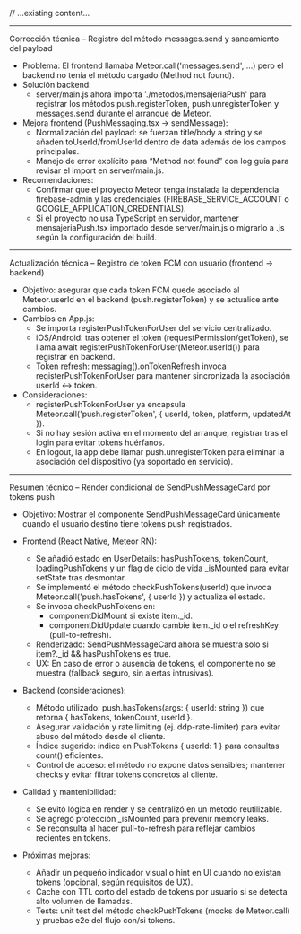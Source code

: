 // ...existing content...

---

Corrección técnica – Registro del método messages.send y saneamiento del payload
- Problema: El frontend llamaba Meteor.call('messages.send', ...) pero el backend no tenía el método cargado (Method not found).
- Solución backend:
  - server/main.js ahora importa './metodos/mensajeriaPush' para registrar los métodos push.registerToken, push.unregisterToken y messages.send durante el arranque de Meteor.
- Mejora frontend (PushMessaging.tsx → sendMessage):
  - Normalización del payload: se fuerzan title/body a string y se añaden toUserId/fromUserId dentro de data además de los campos principales.
  - Manejo de error explícito para “Method not found” con log guía para revisar el import en server/main.js.
- Recomendaciones:
  - Confirmar que el proyecto Meteor tenga instalada la dependencia firebase-admin y las credenciales (FIREBASE_SERVICE_ACCOUNT o GOOGLE_APPLICATION_CREDENTIALS).
  - Si el proyecto no usa TypeScript en servidor, mantener mensajeriaPush.tsx importado desde server/main.js o migrarlo a .js según la configuración del build.

---

Actualización técnica – Registro de token FCM con usuario (frontend -> backend)
- Objetivo: asegurar que cada token FCM quede asociado al Meteor.userId en el backend (push.registerToken) y se actualice ante cambios.
- Cambios en App.js:
  - Se importa registerPushTokenForUser del servicio centralizado.
  - iOS/Android: tras obtener el token (requestPermission/getToken), se llama await registerPushTokenForUser(Meteor.userId()) para registrar en backend.
  - Token refresh: messaging().onTokenRefresh invoca registerPushTokenForUser para mantener sincronizada la asociación userId <-> token.
- Consideraciones:
  - registerPushTokenForUser ya encapsula Meteor.call('push.registerToken', { userId, token, platform, updatedAt }).
  - Si no hay sesión activa en el momento del arranque, registrar tras el login para evitar tokens huérfanos.
  - En logout, la app debe llamar push.unregisterToken para eliminar la asociación del dispositivo (ya soportado en servicio).

---

Resumen técnico – Render condicional de SendPushMessageCard por tokens push
- Objetivo: Mostrar el componente SendPushMessageCard únicamente cuando el usuario destino tiene tokens push registrados.
- Frontend (React Native, Meteor RN):
  - Se añadió estado en UserDetails: hasPushTokens, tokenCount, loadingPushTokens y un flag de ciclo de vida _isMounted para evitar setState tras desmontar.
  - Se implementó el método checkPushTokens(userId) que invoca Meteor.call('push.hasTokens', { userId }) y actualiza el estado.
  - Se invoca checkPushTokens en:
    - componentDidMount si existe item._id.
    - componentDidUpdate cuando cambie item._id o el refreshKey (pull-to-refresh).
  - Renderizado: SendPushMessageCard ahora se muestra solo si item?._id && hasPushTokens es true.
  - UX: En caso de error o ausencia de tokens, el componente no se muestra (fallback seguro, sin alertas intrusivas).

- Backend (consideraciones):
  - Método utilizado: push.hasTokens(args: { userId: string }) que retorna { hasTokens, tokenCount, userId }.
  - Asegurar validación y rate limiting (ej. ddp-rate-limiter) para evitar abuso del método desde el cliente.
  - Índice sugerido: índice en PushTokens { userId: 1 } para consultas count() eficientes.
  - Control de acceso: el método no expone datos sensibles; mantener checks y evitar filtrar tokens concretos al cliente.

- Calidad y mantenibilidad:
  - Se evitó lógica en render y se centralizó en un método reutilizable.
  - Se agregó protección _isMounted para prevenir memory leaks.
  - Se reconsulta al hacer pull-to-refresh para reflejar cambios recientes en tokens.

- Próximas mejoras:
  - Añadir un pequeño indicador visual o hint en UI cuando no existan tokens (opcional, según requisitos de UX).
  - Cache con TTL corto del estado de tokens por usuario si se detecta alto volumen de llamadas.
  - Tests: unit test del método checkPushTokens (mocks de Meteor.call) y pruebas e2e del flujo con/si tokens.
